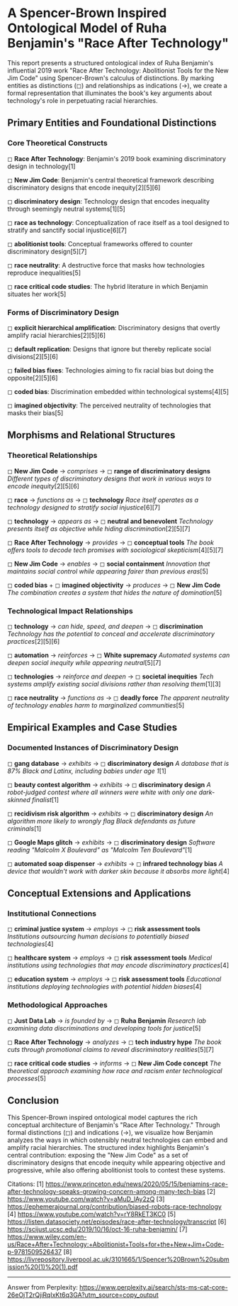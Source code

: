 # A Spencer-Brown Inspired Ontological Model of Ruha Benjamin's "Race After Technology"

This report presents a structured ontological index of Ruha Benjamin's influential 2019 work "Race After Technology: Abolitionist Tools for the New Jim Code" using Spencer-Brown's calculus of distinctions. By marking entities as distinctions (◻) and relationships as indications (→), we create a formal representation that illuminates the book's key arguments about technology's role in perpetuating racial hierarchies.

## Primary Entities and Foundational Distinctions

### Core Theoretical Constructs

◻ **Race After Technology**: Benjamin's 2019 book examining discriminatory design in technology[1]

◻ **New Jim Code**: Benjamin's central theoretical framework describing discriminatory designs that encode inequity[2][5][6]

◻ **discriminatory design**: Technology design that encodes inequality through seemingly neutral systems[1][5]

◻ **race as technology**: Conceptualization of race itself as a tool designed to stratify and sanctify social injustice[6][7]

◻ **abolitionist tools**: Conceptual frameworks offered to counter discriminatory design[5][7]

◻ **race neutrality**: A destructive force that masks how technologies reproduce inequalities[5]

◻ **race critical code studies**: The hybrid literature in which Benjamin situates her work[5]

### Forms of Discriminatory Design

◻ **explicit hierarchical amplification**: Discriminatory designs that overtly amplify racial hierarchies[2][5][6]

◻ **default replication**: Designs that ignore but thereby replicate social divisions[2][5][6]

◻ **failed bias fixes**: Technologies aiming to fix racial bias but doing the opposite[2][5][6]

◻ **coded bias**: Discrimination embedded within technological systems[4][5]

◻ **imagined objectivity**: The perceived neutrality of technologies that masks their bias[5]

## Morphisms and Relational Structures

### Theoretical Relationships

◻ **New Jim Code** → *comprises* → ◻ **range of discriminatory designs**
   *Different types of discriminatory designs that work in various ways to encode inequity*[2][5][6]

◻ **race** → *functions as* → ◻ **technology**
   *Race itself operates as a technology designed to stratify social injustice*[6][7]

◻ **technology** → *appears as* → ◻ **neutral and benevolent**
   *Technology presents itself as objective while hiding discrimination*[2][5][7]

◻ **Race After Technology** → *provides* → ◻ **conceptual tools**
   *The book offers tools to decode tech promises with sociological skepticism*[4][5][7]

◻ **New Jim Code** → *enables* → ◻ **social containment**
   *Innovation that maintains social control while appearing fairer than previous eras*[5]

◻ **coded bias** + ◻ **imagined objectivity** → *produces* → ◻ **New Jim Code**
   *The combination creates a system that hides the nature of domination*[5]

### Technological Impact Relationships

◻ **technology** → *can hide, speed, and deepen* → ◻ **discrimination**
   *Technology has the potential to conceal and accelerate discriminatory practices*[2][5][6]

◻ **automation** → *reinforces* → ◻ **White supremacy**
   *Automated systems can deepen social inequity while appearing neutral*[5][7]

◻ **technologies** → *reinforce and deepen* → ◻ **societal inequities**
   *Tech systems amplify existing social divisions rather than resolving them*[1][3]

◻ **race neutrality** → *functions as* → ◻ **deadly force**
   *The apparent neutrality of technology enables harm to marginalized communities*[5]

## Empirical Examples and Case Studies

### Documented Instances of Discriminatory Design

◻ **gang database** → *exhibits* → ◻ **discriminatory design**
   *A database that is 87% Black and Latinx, including babies under age 1*[1]

◻ **beauty contest algorithm** → *exhibits* → ◻ **discriminatory design**
   *A robot-judged contest where all winners were white with only one dark-skinned finalist*[1]

◻ **recidivism risk algorithm** → *exhibits* → ◻ **discriminatory design**
   *An algorithm more likely to wrongly flag Black defendants as future criminals*[1]

◻ **Google Maps glitch** → *exhibits* → ◻ **discriminatory design**
   *Software reading "Malcolm X Boulevard" as "Malcolm Ten Boulevard"*[1]

◻ **automated soap dispenser** → *exhibits* → ◻ **infrared technology bias**
   *A device that wouldn't work with darker skin because it absorbs more light*[4]

## Conceptual Extensions and Applications

### Institutional Connections

◻ **criminal justice system** → *employs* → ◻ **risk assessment tools**
   *Institutions outsourcing human decisions to potentially biased technologies*[4]

◻ **healthcare system** → *employs* → ◻ **risk assessment tools**
   *Medical institutions using technologies that may encode discriminatory practices*[4]

◻ **education system** → *employs* → ◻ **risk assessment tools**
   *Educational institutions deploying technologies with potential hidden biases*[4]

### Methodological Approaches

◻ **Just Data Lab** → *is founded by* → ◻ **Ruha Benjamin**
   *Research lab examining data discriminations and developing tools for justice*[5]

◻ **Race After Technology** → *analyzes* → ◻ **tech industry hype**
   *The book cuts through promotional claims to reveal discriminatory realities*[5][7]

◻ **race critical code studies** → *informs* → ◻ **New Jim Code concept**
   *The theoretical approach examining how race and racism enter technological processes*[5]

## Conclusion

This Spencer-Brown inspired ontological model captures the rich conceptual architecture of Benjamin's "Race After Technology." Through formal distinctions (◻) and indications (→), we visualize how Benjamin analyzes the ways in which ostensibly neutral technologies can embed and amplify racial hierarchies. The structured index highlights Benjamin's central contribution: exposing the "New Jim Code" as a set of discriminatory designs that encode inequity while appearing objective and progressive, while also offering abolitionist tools to contest these systems.

Citations:
[1] https://www.princeton.edu/news/2020/05/15/benjamins-race-after-technology-speaks-growing-concern-among-many-tech-bias
[2] https://www.youtube.com/watch?v=aMuD_lAy2zQ
[3] https://ephemerajournal.org/contribution/biased-robots-race-technology
[4] https://www.youtube.com/watch?v=rY8RkET3KC0
[5] https://listen.datasociety.net/episodes/race-after-technology/transcript
[6] https://scijust.ucsc.edu/2019/10/16/oct-16-ruha-benjamin/
[7] https://www.wiley.com/en-us/Race+After+Technology:+Abolitionist+Tools+for+the+New+Jim+Code-p-9781509526437
[8] https://livrepository.liverpool.ac.uk/3101665/1/Spencer%20Brown%20submission%20(1)%20(1).pdf

---
Answer from Perplexity: https://www.perplexity.ai/search/sts-ms-cat-core-26eOjT2rQjiRqIxKt6q3GA?utm_source=copy_output
